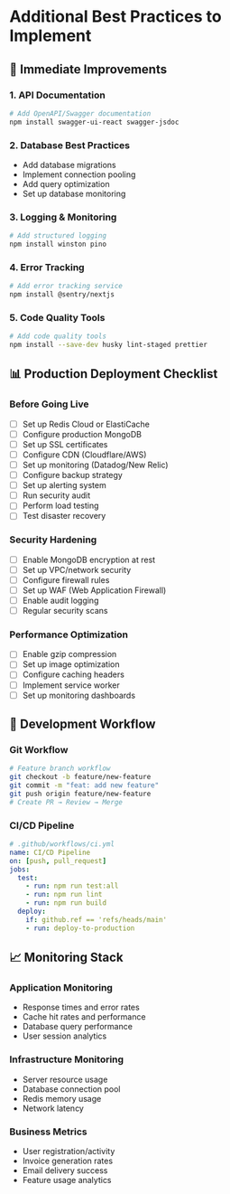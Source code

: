 # Additional Best Practices to Implement

## 🚀 **Immediate Improvements**

### 1. **API Documentation**

```bash
# Add OpenAPI/Swagger documentation
npm install swagger-ui-react swagger-jsdoc
```

### 2. **Database Best Practices**

- Add database migrations
- Implement connection pooling
- Add query optimization
- Set up database monitoring

### 3. **Logging & Monitoring**

```bash
# Add structured logging
npm install winston pino
```

### 4. **Error Tracking**

```bash
# Add error tracking service
npm install @sentry/nextjs
```

### 5. **Code Quality Tools**

```bash
# Add code quality tools
npm install --save-dev husky lint-staged prettier
```

## 📊 **Production Deployment Checklist**

### **Before Going Live**

- [ ] Set up Redis Cloud or ElastiCache
- [ ] Configure production MongoDB
- [ ] Set up SSL certificates
- [ ] Configure CDN (Cloudflare/AWS)
- [ ] Set up monitoring (Datadog/New Relic)
- [ ] Configure backup strategy
- [ ] Set up alerting system
- [ ] Run security audit
- [ ] Perform load testing
- [ ] Test disaster recovery

### **Security Hardening**

- [ ] Enable MongoDB encryption at rest
- [ ] Set up VPC/network security
- [ ] Configure firewall rules
- [ ] Set up WAF (Web Application Firewall)
- [ ] Enable audit logging
- [ ] Regular security scans

### **Performance Optimization**

- [ ] Enable gzip compression
- [ ] Set up image optimization
- [ ] Configure caching headers
- [ ] Implement service worker
- [ ] Set up monitoring dashboards

## 🔧 **Development Workflow**

### **Git Workflow**

```bash
# Feature branch workflow
git checkout -b feature/new-feature
git commit -m "feat: add new feature"
git push origin feature/new-feature
# Create PR → Review → Merge
```

### **CI/CD Pipeline**

```yaml
# .github/workflows/ci.yml
name: CI/CD Pipeline
on: [push, pull_request]
jobs:
  test:
    - run: npm run test:all
    - run: npm run lint
    - run: npm run build
  deploy:
    if: github.ref == 'refs/heads/main'
    - run: deploy-to-production
```

## 📈 **Monitoring Stack**

### **Application Monitoring**

- Response times and error rates
- Cache hit rates and performance
- Database query performance
- User session analytics

### **Infrastructure Monitoring**

- Server resource usage
- Database connection pool
- Redis memory usage
- Network latency

### **Business Metrics**

- User registration/activity
- Invoice generation rates
- Email delivery success
- Feature usage analytics
